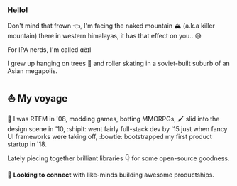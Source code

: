 ### Hello!

Don't mind that frown :point_left:, I'm facing the naked mountain :mountain_snow: (a.k.a killer mountain) there in western himalayas, it has that effect on you.. :sweat_smile:

For IPA nerds, I'm called ɑðɪl

I grew up hanging on trees :orangutan: and roller skating in a soviet-built suburb of an Asian megapolis.

## :sailboat: My voyage

:triumph: I was RTFM in '08, modding games, botting MMORPGs, :paintbrush: slid into the design scene in '10, :shipit: went fairly full-stack dev by '15 just when fancy UI frameworks were taking off, :bowtie: bootstrapped my first product startup in '18.

Lately piecing together brilliant libraries :point_down: for some open-source goodness.

:call_me_hand: **Looking to connect** with like-minds building awesome productships.
